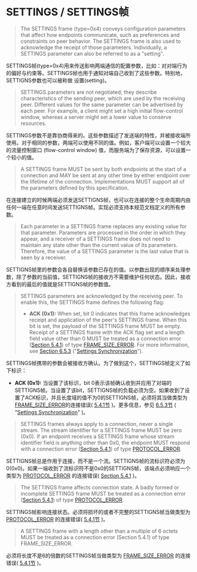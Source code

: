 # SETTINGS / SETTINGS帧
> The SETTINGS frame (type=0x4) conveys configuration parameters that affect how endpoints communicate, such as preferences and constraints on peer behavior. The SETTINGS frame is also used to acknowledge the receipt of those parameters. Individually, a SETTINGS parameter can also be referred to as a "setting".

SETTINGS帧(type=0x4)用来传送影响两端通信的配置参数，比如：对对端行为的偏好与约束等。SETTINGS帧也用于通知对端自己收到了这些参数。特别地，SETTIGNS参数也可以被称做 设置(setting)。


> SETTINGS parameters are not negotiated; they describe characteristics of the sending peer, which are used by the receiving peer. Different values for the same parameter can be advertised by each peer. For example, a client might set a high initial flow-control window, whereas a server might set a lower value to conserve resources.

SETTINGS参数不是靠协商得来的。这些参数描述了发送端的特性，并被接收端所使用。对于相同的参数，两端可以使用不同的值。例如，客户端可以设置一个较大的流量控制窗口 (flow-control window) 值，而服务端为了保存资源，可以设置一个较小的值。


> A SETTINGS frame MUST be sent by both endpoints at the start of a connection and MAY be sent at any other time by either endpoint over the lifetime of the connection. Implementations MUST support all of the parameters defined by this specification.

在连接建立的时候两端必须发送SETTIGNS帧，也可以在连接的整个生命周期内由任何一端在任意时间发送SETTIGNS帧。实现必须支持本规范文档定义的所有参数。


> Each parameter in a SETTINGS frame replaces any existing value for that parameter. Parameters are processed in the order in which they appear, and a receiver of a SETTINGS frame does not need to maintain any state other than the current value of its parameters. Therefore, the value of a SETTINGS parameter is the last value that is seen by a receiver.

SETTIGNS帧里的参数会各自替换该参数已存在的值。以参数出现的顺序来处理参数，除了参数的当前值，SETTIGNS帧的接收方不需要维护任何状态。因此，接收方看到的最后的值就是SETTIGNS帧的参数值。


> SETTINGS parameters are acknowledged by the receiving peer. To enable this, the SETTINGS frame defines the following flag:
> 
> * **ACK (0x1):** When set, bit 0 indicates that this frame acknowledges receipt and application of the peer's SETTINGS frame. When this bit is set, the payload of the SETTINGS frame MUST be empty. Receipt of a SETTINGS frame with the ACK flag set and a length field value other than 0 MUST be treated as a connection error ([Section 5.4.1](http://httpwg.org/specs/rfc7540.html#ConnectionErrorHandler)) of type [FRAME\_SIZE_ERROR](http://httpwg.org/specs/rfc7540.html#FRAME_SIZE_ERROR). For more information, see [Section 6.5.3](http://httpwg.org/specs/rfc7540.html#SettingsSync) ("[Settings Synchronization](http://httpwg.org/specs/rfc7540.html#SettingsSync)").

SETTINGS帧携带的参数会被接收方确认。为了做到这个，SETTINGS帧定义了如下标识：

* **ACK (0x1):** 当设置了该标识，bit 0表示该帧确认收到并应用了对端的SETTIGNS帧。当设置了该bit，SETTIGNS帧的负载必须为空。如果收到了设置了ACK标识，并且长度域的值不为0的SETTIGNS帧，必须将其当做类型为[FRAME\_SIZE_ERROR](http://httpwg.org/specs/rfc7540.html#FRAME_SIZE_ERROR)的连接错误( [5.4.1节](http://httpwg.org/specs/rfc7540.html#ConnectionErrorHandler) )。更多信息，参见 [6.5.3节](http://httpwg.org/specs/rfc7540.html#SettingsSync) ( "[Settings Synchronization](http://httpwg.org/specs/rfc7540.html#SettingsSync)" )。


> SETTINGS frames always apply to a connection, never a single stream. The stream identifier for a SETTINGS frame MUST be zero (0x0). If an endpoint receives a SETTINGS frame whose stream identifier field is anything other than 0x0, the endpoint MUST respond with a connection error ([Section 5.4.1](http://httpwg.org/specs/rfc7540.html#ConnectionErrorHandler)) of type [PROTOCOL_ERROR](http://httpwg.org/specs/rfc7540.html#PROTOCOL_ERROR).

SETTIGNS帧总是作用于连接，而不是一个流。SETTIGNS帧的流标识符必须为0(0x0)。如果一端收到了流标识符不是0x0的SETTIGNS帧，该端点必须响应一个类型为 [PROTOCOL_ERROR](http://httpwg.org/specs/rfc7540.html#PROTOCOL_ERROR) 的连接错误( [Section 5.4.1](http://httpwg.org/specs/rfc7540.html#ConnectionErrorHandler) )。


> The SETTINGS frame affects connection state. A badly formed or incomplete SETTINGS frame MUST be treated as a connection error ([Section 5.4.1](http://httpwg.org/specs/rfc7540.html#ConnectionErrorHandler)) of type [PROTOCOL_ERROR](http://httpwg.org/specs/rfc7540.html#PROTOCOL_ERROR).

SETTINGS帧影响连接状态。必须将损坏的或者不完整的SETTIGNS帧当做类型为 [PROTOCOL_ERROR](http://httpwg.org/specs/rfc7540.html#PROTOCOL_ERROR) 的连接错误( [5.4.1节](http://httpwg.org/specs/rfc7540.html#ConnectionErrorHandler) )。


> A SETTINGS frame with a length other than a multiple of 6 octets MUST be treated as a connection error (Section 5.4.1) of type FRAME\_SIZE_ERROR.

必须将长度不是6的倍数的SETTINGS帧当做类型为 [FRAME\_SIZE_ERROR](http://httpwg.org/specs/rfc7540.html#FRAME_SIZE_ERROR) 的连接错误( [5.4.1节](http://httpwg.org/specs/rfc7540.html#ConnectionErrorHandler) )。